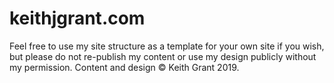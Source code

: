 # keithjgrant.com

Feel free to use my site structure as a template for your own site if you wish, but please do not re-publish my content or use my design publicly without my permission. Content and design © Keith Grant 2019.
